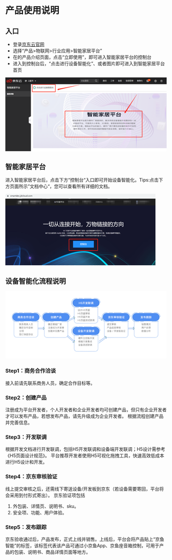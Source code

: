 # 产品使用说明

## 入口

- 登录[京东云官网](https://www.jdloud.com)
- 选择“产品>物联网>行业应用>智能家居平台”
- 在的产品介绍页面，点击“立即使用”，即可进入智能家居平台的控制台
- 进入到控制台后，“点击进行设备智能化”、或者图片即可进入到智能家居平台首页

![img_2.png](img_2.png)

## 智能家居平台
进入智能家居平台后，点击下方“控制台“入口即可开始设备智能化。Tips:点击下方页面所示”文档中心“，您可以查看所有详细的文档。

![img.png](img.png)

## 设备智能化流程说明

![img.png](img_1.png)

### Step1：商务合作洽谈
接入前请先联系商务人员，确定合作目标等。

### Step2：创建产品
注册成为平台开发者，个人开发者和企业开发者均可创建产品，但只有企业开发者才可以发布产品，若想发布产品，请先升级成为企业开发者。
根据流程创建产品并完善信息。

### Step3：开发联调
根据开发文档进行开发联调，包括H5开发联调和设备端开发联调；H5设计需参考《H5页面设计规范》。
平台推荐开发者使用H5可视化拖拽工具，快速高效低成本进行H5设计和开发。

### Step4：京东审核验证
线上提交审核之后，还需线下寄送设备/开发板到京东（若设备需要寄回，平台将会采用到付形式寄出）。
京东验证项包括
1. 外包装、详情页、说明书、sku。
2. 安全项、功能、用户体验。

### Step5：发布跟踪
京东验收通过后，产品发布，正式上线并销售。上线后，平台会将产品贴上“京鱼智能”的标签，该标签代表该产品可通过小京鱼App、京鱼座音箱控制，可用于产品的包装、说明书、商品详情页面等地方。
